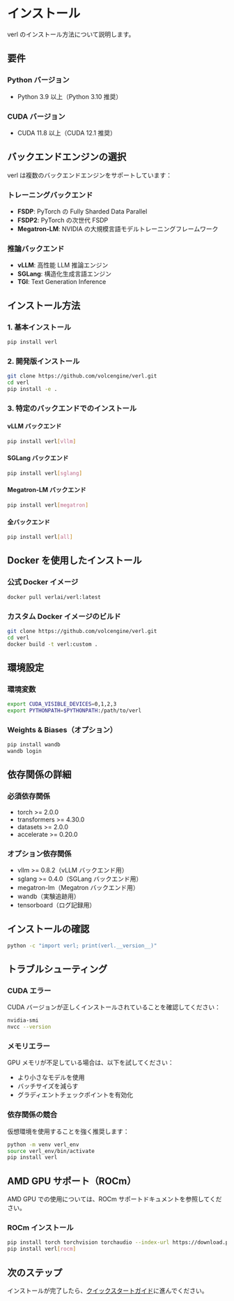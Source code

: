 # インストール

verl のインストール方法について説明します。

## 要件

### Python バージョン

- Python 3.9 以上（Python 3.10 推奨）

### CUDA バージョン

- CUDA 11.8 以上（CUDA 12.1 推奨）

## バックエンドエンジンの選択

verl は複数のバックエンドエンジンをサポートしています：

### トレーニングバックエンド

- **FSDP**: PyTorch の Fully Sharded Data Parallel
- **FSDP2**: PyTorch の次世代 FSDP
- **Megatron-LM**: NVIDIA の大規模言語モデルトレーニングフレームワーク

### 推論バックエンド

- **vLLM**: 高性能 LLM 推論エンジン
- **SGLang**: 構造化生成言語エンジン
- **TGI**: Text Generation Inference

## インストール方法

### 1. 基本インストール

```bash
pip install verl
```

### 2. 開発版インストール

```bash
git clone https://github.com/volcengine/verl.git
cd verl
pip install -e .
```

### 3. 特定のバックエンドでのインストール

#### vLLM バックエンド

```bash
pip install verl[vllm]
```

#### SGLang バックエンド

```bash
pip install verl[sglang]
```

#### Megatron-LM バックエンド

```bash
pip install verl[megatron]
```

#### 全バックエンド

```bash
pip install verl[all]
```

## Docker を使用したインストール

### 公式 Docker イメージ

```bash
docker pull verlai/verl:latest
```

### カスタム Docker イメージのビルド

```bash
git clone https://github.com/volcengine/verl.git
cd verl
docker build -t verl:custom .
```

## 環境設定

### 環境変数

```bash
export CUDA_VISIBLE_DEVICES=0,1,2,3
export PYTHONPATH=$PYTHONPATH:/path/to/verl
```

### Weights & Biases（オプション）

```bash
pip install wandb
wandb login
```

## 依存関係の詳細

### 必須依存関係

- torch >= 2.0.0
- transformers >= 4.30.0
- datasets >= 2.0.0
- accelerate >= 0.20.0

### オプション依存関係

- vllm >= 0.8.2（vLLM バックエンド用）
- sglang >= 0.4.0（SGLang バックエンド用）
- megatron-lm（Megatron バックエンド用）
- wandb（実験追跡用）
- tensorboard（ログ記録用）

## インストールの確認

```bash
python -c "import verl; print(verl.__version__)"
```

## トラブルシューティング

### CUDA エラー

CUDA バージョンが正しくインストールされていることを確認してください：

```bash
nvidia-smi
nvcc --version
```

### メモリエラー

GPU メモリが不足している場合は、以下を試してください：

- より小さなモデルを使用
- バッチサイズを減らす
- グラディエントチェックポイントを有効化

### 依存関係の競合

仮想環境を使用することを強く推奨します：

```bash
python -m venv verl_env
source verl_env/bin/activate
pip install verl
```

## AMD GPU サポート（ROCm）

AMD GPU での使用については、ROCm サポートドキュメントを参照してください。

### ROCm インストール

```bash
pip install torch torchvision torchaudio --index-url https://download.pytorch.org/whl/rocm5.7
pip install verl[rocm]
```

## 次のステップ

インストールが完了したら、[クイックスタートガイド](quickstart.md)に進んでください。
